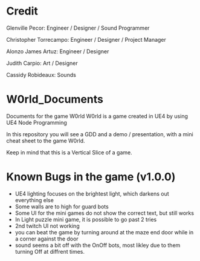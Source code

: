 # Credit
Glenville Pecor: Engineer / Designer / Sound Programmer

Christopher Torrecampo: Engineer / Designer / Project Manager

Alonzo James Artuz:  Engineer / Designer 

Judith Carpio:  Art / Designer  

Cassidy Robideaux:  Sounds 

# W0rld_Documents
Documents for the game W0rld
W0rld is a game created in UE4 by using UE4 Node Programming 

In this repository you will see a GDD and a demo / presentation, with a mini cheat sheet to the game W0rld.

Keep in mind that this is a Vertical Slice of a game. 



# Known Bugs in the game (v1.0.0)
  - UE4 lighting focuses on the brightest light, which darkens out everything else
  - Some walls are to high for guard bots
  - Some UI for the mini games do not show the correct text, but still works
  - In Light puzzle mini game, it is possible to go past 2 tries
  - 2nd twitch UI not working
  - you can beat the game by turning around at the maze end door while in a corner against the door
  - sound seems a bit off with the OnOff bots, most likley due to them turning Off at diffrent times. 
